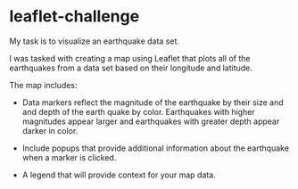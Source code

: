 # leaflet-challenge

My task is to visualize an earthquake data set.

I was tasked with creating a map using Leaflet that plots all of the earthquakes from a data set based on their longitude and latitude.

The map includes:

- Data markers reflect the magnitude of the earthquake by their size and and depth of the earth quake by color. Earthquakes with higher magnitudes appear larger and earthquakes with greater depth appear darker in color.

- Include popups that provide additional information about the earthquake when a marker is clicked.

- A legend that will provide context for your map data.


